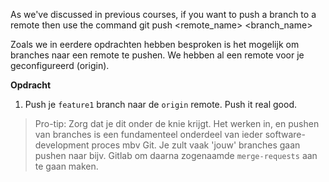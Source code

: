As we've discussed in previous courses, if you want to push a branch to a remote then use the command git push <remote_name> <branch_name>

Zoals we in eerdere opdrachten hebben besproken is het mogelijk om branches naar een remote te pushen. We hebben al een remote voor je geconfigureerd (origin).

**Opdracht**

1) Push je `feature1` branch naar de `origin` remote. Push it real good. 

> Pro-tip: Zorg dat je dit onder de knie krijgt. Het werken in, en pushen van branches is een fundamenteel onderdeel van ieder software-development proces mbv Git. Je zult vaak 'jouw' branches gaan pushen naar bijv. Gitlab om daarna zogenaamde `merge-requests` aan te gaan maken. 